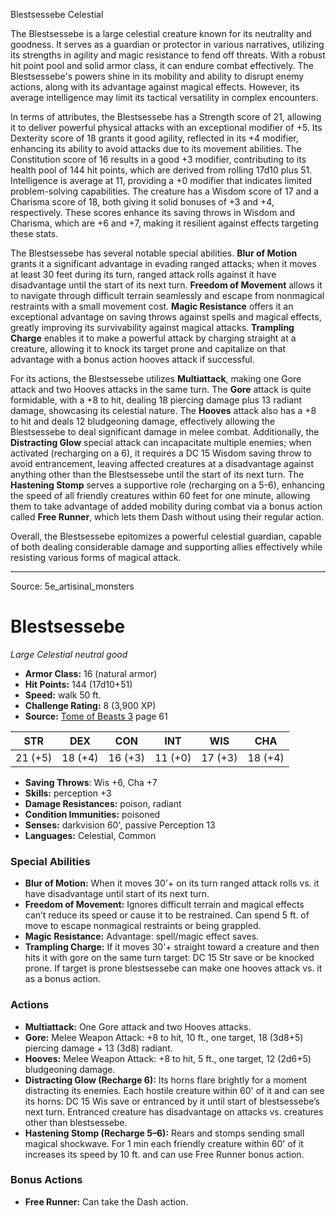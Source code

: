 <MonsterName/>Blestsessebe</MonsterName>
<CreatureType/>Celestial</CreatureType>

<summary>The Blestsessebe is a large celestial creature known for its neutrality and goodness. It serves as a guardian or protector in various narratives, utilizing its strengths in agility and magic resistance to fend off threats. With a robust hit point pool and solid armor class, it can endure combat effectively. The Blestsessebe's powers shine in its mobility and ability to disrupt enemy actions, along with its advantage against magical effects. However, its average intelligence may limit its tactical versatility in complex encounters.</summary>

<detail>

In terms of attributes, the Blestsessebe has a Strength score of 21, allowing it to deliver powerful physical attacks with an exceptional modifier of +5. Its Dexterity score of 18 grants it good agility, reflected in its +4 modifier, enhancing its ability to avoid attacks due to its movement abilities. The Constitution score of 16 results in a good +3 modifier, contributing to its health pool of 144 hit points, which are derived from rolling 17d10 plus 51. Intelligence is average at 11, providing a +0 modifier that indicates limited problem-solving capabilities. The creature has a Wisdom score of 17 and a Charisma score of 18, both giving it solid bonuses of +3 and +4, respectively. These scores enhance its saving throws in Wisdom and Charisma, which are +6 and +7, making it resilient against effects targeting these stats.

The Blestsessebe has several notable special abilities. **Blur of Motion** grants it a significant advantage in evading ranged attacks; when it moves at least 30 feet during its turn, ranged attack rolls against it have disadvantage until the start of its next turn. **Freedom of Movement** allows it to navigate through difficult terrain seamlessly and escape from nonmagical restraints with a small movement cost. **Magic Resistance** offers it an exceptional advantage on saving throws against spells and magical effects, greatly improving its survivability against magical attacks. **Trampling Charge** enables it to make a powerful attack by charging straight at a creature, allowing it to knock its target prone and capitalize on that advantage with a bonus action hooves attack if successful.

For its actions, the Blestsessebe utilizes **Multiattack**, making one Gore attack and two Hooves attacks in the same turn. The **Gore** attack is quite formidable, with a +8 to hit, dealing 18 piercing damage plus 13 radiant damage, showcasing its celestial nature. The **Hooves** attack also has a +8 to hit and deals 12 bludgeoning damage, effectively allowing the Blestsessebe to deal significant damage in melee combat. Additionally, the **Distracting Glow** special attack can incapacitate multiple enemies; when activated (recharging on a 6), it requires a DC 15 Wisdom saving throw to avoid entrancement, leaving affected creatures at a disadvantage against anything other than the Blestsessebe until the start of its next turn. The **Hastening Stomp** serves a supportive role (recharging on a 5-6), enhancing the speed of all friendly creatures within 60 feet for one minute, allowing them to take advantage of added mobility during combat via a bonus action called **Free Runner**, which lets them Dash without using their regular action.

Overall, the Blestsessebe epitomizes a powerful celestial guardian, capable of both dealing considerable damage and supporting allies effectively while resisting various forms of magical attack.</detail>



---

Source: 5e_artisinal_monsters

# Blestsessebe

*Large* *Celestial* *neutral good*

- **Armor Class:** 16 (natural armor)
- **Hit Points:** 144 (17d10+51)
- **Speed:** walk 50 ft.
- **Challenge Rating:** 8 (3,900 XP)
- **Source:** [Tome of Beasts 3](https://koboldpress.com/kpstore/product/tome-of-beasts-3-for-5th-edition/) page 61

| STR | DEX | CON | INT | WIS | CHA |
| --- | --- | --- | --- | --- | --- |
| 21 (+5) | 18 (+4) | 16 (+3) | 11 (+0) | 17 (+3) | 18 (+4) |

- **Saving Throws**: Wis +6, Cha +7
- **Skills:** perception +3
- **Damage Resistances:** poison, radiant
- **Condition Immunities:** poisoned
- **Senses:** darkvision 60', passive Perception 13
- **Languages:** Celestial, Common

### Special Abilities

- **Blur of Motion:** When it moves 30'+ on its turn ranged attack rolls vs. it have disadvantage until start of its next turn.
- **Freedom of Movement:** Ignores difficult terrain and magical effects can’t reduce its speed or cause it to be restrained. Can spend 5 ft. of move to escape nonmagical restraints or being grappled.
- **Magic Resistance:** Advantage: spell/magic effect saves.
- **Trampling Charge:** If it moves 30'+ straight toward a creature and then hits it with gore on the same turn target: DC 15 Str save or be knocked prone. If target is prone blestsessebe can make one hooves attack vs. it as a bonus action.

### Actions

- **Multiattack:** One Gore attack and two Hooves attacks.
- **Gore:** Melee Weapon Attack: +8 to hit, 10 ft., one target, 18 (3d8+5) piercing damage + 13 (3d8) radiant.
- **Hooves:** Melee Weapon Attack: +8 to hit, 5 ft., one target, 12 (2d6+5) bludgeoning damage.
- **Distracting Glow (Recharge 6):** Its horns flare brightly for a moment distracting its enemies. Each hostile creature within 60' of it and can see its horns: DC 15 Wis save or entranced by it until start of blestsessebe’s next turn. Entranced creature has disadvantage on attacks vs. creatures other than blestsessebe.
- **Hastening Stomp (Recharge 5–6):** Rears and stomps sending small magical shockwave. For 1 min each friendly creature within 60' of it increases its speed by 10 ft. and can use Free Runner bonus action.

### Bonus Actions

- **Free Runner:** Can take the Dash action.




